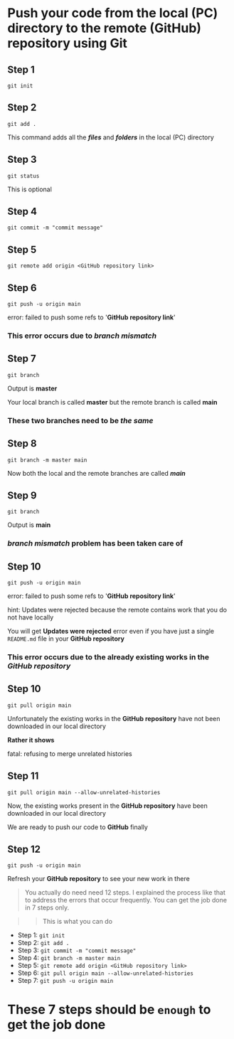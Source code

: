# Push your code from the local (PC) directory to the remote (GitHub) repository using Git

## Step 1
`git init`

## Step 2
`git add .`

This command adds all the _**files**_ and _**folders**_ in the local (PC) directory

## Step 3
`git status`

This is optional

## Step 4
`git commit -m "commit message"`

## Step 5
`git remote add origin <GitHub repository link>`

## Step 6
`git push -u origin main`

error: failed to push some refs to '__GitHub repository link__'

### This error occurs due to _branch mismatch_

## Step 7
`git branch`

Output is **master**

Your local branch is called __master__ but the remote branch is called __main__

### These two branches need to be _the same_

## Step 8
`git branch -m master main`

Now both the local and the remote branches are called _**main**_

## Step 9
`git branch`

Output is __main__

### _branch mismatch_ problem has been taken care of

## Step 10
`git push -u origin main`

error: failed to push some refs to '__GitHub repository link__'

hint: Updates were rejected because the remote contains work that you do not have locally

You will get __Updates were rejected__ error even if you have just a single `README.md` file in your __GitHub repository__

### This error occurs due to the already existing works in the _GitHub repository_

## Step 10
`git pull origin main`

Unfortunately the existing works in the **GitHub repository** have not been downloaded in our local directory

__Rather it shows__

fatal: refusing to merge unrelated histories

## Step 11
`git pull origin main --allow-unrelated-histories`

Now, the existing works present in the **GitHub repository** have been downloaded in our local directory

We are ready to push our code to __GitHub__ finally

## Step 12
`git push -u origin main`

Refresh your __GitHub repository__ to see your new work in there

> You actually do need need 12 steps. I explained the process like that to address the errors that occur frequently. You can get the job done in 7 steps only.

>> This is what you can do
- Step 1: `git init`
- Step 2: `git add .`
- Step 3: `git commit -m "commit message"`
- Step 4: `git branch -m master main`
- Step 5: `git remote add origin <GitHub repository link>`
- Step 6: `git pull origin main --allow-unrelated-histories`
- Step 7: `git push -u origin main`

# These 7 steps should be `enough` to get the job done
